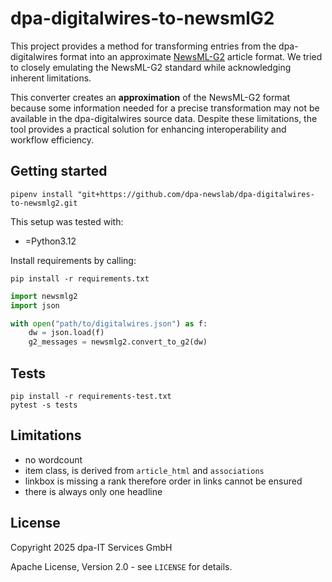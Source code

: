# dpa-digitalwires-to-newsmlG2
This project provides a method for transforming entries from the dpa-digitalwires format into an
approximate [NewsML-G2](https://iptc.org/std/NewsML-G2/2.34/specification/NewsML-G2-2.34-specification.html) article format. We tried to closely emulating the NewsML-G2 standard while acknowledging inherent limitations.

This converter creates an **approximation** of the NewsML-G2 format because some information needed for a precise transformation may not be available in the dpa-digitalwires source data. Despite these limitations, the tool provides a practical solution for enhancing interoperability and workflow efficiency.

## Getting started

```
pipenv install "git+https://github.com/dpa-newslab/dpa-digitalwires-to-newsmlg2.git
```

This setup was tested with:

* =Python3.12

Install requirements by calling:

```
pip install -r requirements.txt
```

```python
import newsmlg2
import json

with open("path/to/digitalwires.json") as f:
    dw = json.load(f)
    g2_messages = newsmlg2.convert_to_g2(dw)
```

## Tests

```
pip install -r requirements-test.txt
pytest -s tests
```

## Limitations
- no wordcount
- item class, is derived from `article_html` and `associations`
- linkbox is missing a rank therefore order in links cannot be ensured
- there is always only one headline

## License

Copyright 2025 dpa-IT Services GmbH

Apache License, Version 2.0 - see `LICENSE` for details.